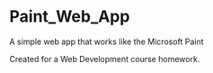 # Paint_Web_App
A simple web app that works like the Microsoft Paint 


Created for a Web Development course homework.
